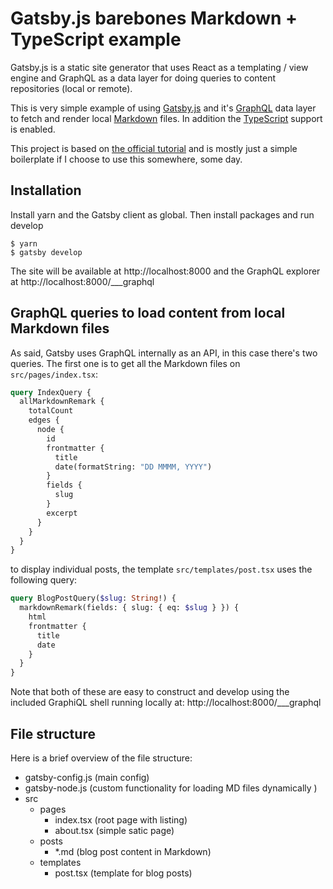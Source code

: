 # Gatsby.js barebones Markdown + TypeScript example

Gatsby.js is a static site generator that uses React as a templating / view engine and GraphQL as a data layer for doing queries to content repositories (local or remote).

This is very simple example of using <a href="https://www.gatsbyjs.org">Gatsby.js</a> and it's <a href="http://graphql.org">GraphQL</a> data layer to fetch and render local <a href="https://daringfireball.net/projects/markdown/syntax">Markdown</a> files. In addition the <a href="http://typescriptlang.org">TypeScript</a> support is enabled.

This project is based on <a href="https://www.gatsbyjs.org/tutorial/">the official tutorial</a> and is mostly just a simple boilerplate if I choose to use this somewhere, some day.

## Installation

Install yarn and the Gatsby client as global. Then install packages and run develop

```
$ yarn
$ gatsby develop
```

The site will be available at http://localhost:8000 and the GraphQL explorer at http://localhost:8000/___graphql

## GraphQL queries to load content from local Markdown files

As said, Gatsby uses GraphQL internally as an API, in this case there's two queries. The first one is to get all the Markdown files on `src/pages/index.tsx`:

```graphql
query IndexQuery {
  allMarkdownRemark {
    totalCount
    edges {
      node {
        id
        frontmatter {
          title
          date(formatString: "DD MMMM, YYYY")
        }
        fields {
          slug
        }
        excerpt
      }
    }
  }
}
```

to display individual posts, the template `src/templates/post.tsx` uses the following query:

```graphql
query BlogPostQuery($slug: String!) {
  markdownRemark(fields: { slug: { eq: $slug } }) {
    html
    frontmatter {
      title
      date
    }
  }
}
```

Note that both of these are easy to construct and develop using the included GraphiQL shell running locally at: http://localhost:8000/___graphql

## File structure

Here is a brief overview of the file structure:

- gatsby-config.js (main config)
- gatsby-node.js (custom functionality for loading MD files dynamically )
- src
  - pages
    - index.tsx (root page with listing)
    - about.tsx (simple satic page)
  - posts
    - *.md (blog post content in Markdown)
  - templates
    - post.tsx (template for blog posts)

